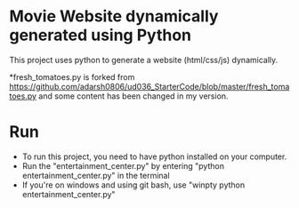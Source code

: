 # Movie Website dynamically generated using Python

This project uses python to generate a website (html/css/js) dynamically. 

*fresh_tomatoes.py is forked from https://github.com/adarsh0806/ud036_StarterCode/blob/master/fresh_tomatoes.py and some content has been changed in my version.

# Run

- To run this project, you need to have python installed on your computer. 
- Run the "entertainment_center.py" by entering "python entertainment_center.py" in the terminal
- If you're on windows and using git bash, use "winpty python entertainment_center.py"
